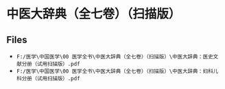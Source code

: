 # 中医大辞典（全七卷）（扫描版）

## Files

- `F:/医学\中国医学\00 医学全书\中医大辞典（全七卷）（扫描版）\中医大辞典：医史文献分册（试用扫描版）.pdf`
- `F:/医学\中国医学\00 医学全书\中医大辞典（全七卷）（扫描版）\中医大辞典：妇科儿科分册（试用扫描版）.pdf`
